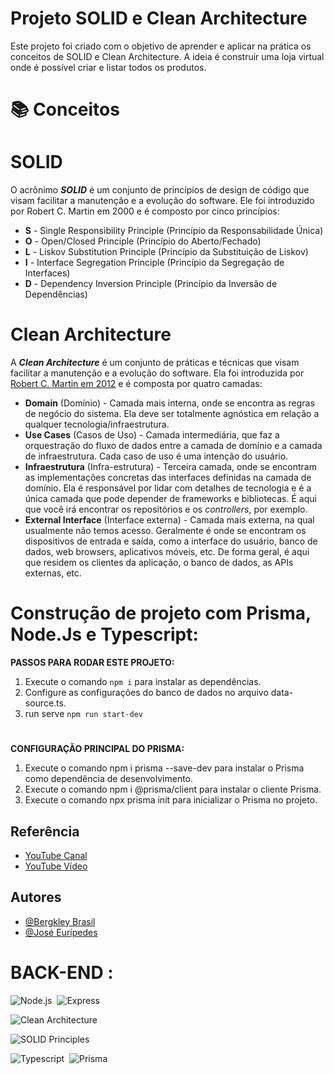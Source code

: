 
# Projeto SOLID e Clean Architecture

Este projeto foi criado com o objetivo de aprender e aplicar na prática os conceitos de SOLID e Clean Architecture. A ideia é construir uma loja virtual onde é possível criar e listar todos os produtos.

# 📚 Conceitos


# SOLID

O acrônimo ***SOLID*** é um conjunto de princípios de design de código que visam facilitar a manutenção e a evolução do software. Ele foi introduzido por Robert C. Martin em 2000 e é composto por cinco princípios:

- **S** - Single Responsibility Principle (Princípio da Responsabilidade Única)
- **O** - Open/Closed Principle (Princípio do Aberto/Fechado)
- **L** - Liskov Substitution Principle (Princípio da Substituição de Liskov)
- **I** - Interface Segregation Principle (Princípio da Segregação de Interfaces)
- **D** - Dependency Inversion Principle (Princípio da Inversão de Dependências)

# Clean Architecture

A ***Clean Architecture*** é um conjunto de práticas e técnicas que visam facilitar a manutenção e a evolução do software. Ela foi introduzida por [Robert C. Martin em 2012](https://blog.cleancoder.com/uncle-bob/2012/08/13/the-clean-architecture.html) e é composta por quatro camadas:

- **Domain** (Domínio) - Camada mais interna, onde se encontra as regras de negócio do sistema. Ela deve ser totalmente agnóstica em relação a qualquer tecnologia/infraestrutura.
- **Use Cases** (Casos de Uso) - Camada intermediária, que faz a orquestração do fluxo de dados entre a camada de domínio e a camada de infraestrutura. Cada caso de uso é uma intenção do usuário.
- **Infraestrutura** (Infra-estrutura) - Terceira camada, onde se encontram as implementações concretas das interfaces definidas na camada de domínio. Ela é responsável por lidar com detalhes de tecnologia e é a única camada que pode depender de frameworks e bibliotecas. É aqui que você irá encontrar os repositórios e os *controllers*, por exemplo.
- **External Interface** (Interface externa) - Camada mais externa, na qual usualmente não temos acesso. Geralmente é onde se encontram os dispositivos de entrada e saída, como a interface do usuário, banco de dados, web browsers, aplicativos móveis, etc. De forma geral, é aqui que residem os clientes da aplicação, o banco de dados, as APIs externas, etc.



# Construção de projeto com Prisma, Node.Js e Typescript:

 **PASSOS PARA RODAR ESTE PROJETO:**

1. Execute o comando `npm i` para instalar as dependências.
2. Configure as configurações do banco de dados no arquivo data-source.ts.
3. run serve `npm run start-dev`

#
**CONFIGURAÇÃO PRINCIPAL DO PRISMA:**


1. Execute o comando npm i prisma --save-dev para instalar o Prisma como dependência de desenvolvimento.
2. Execute o comando npm i @prisma/client para instalar o cliente Prisma.
3. Execute o comando npx prisma init para inicializar o Prisma no projeto.


## Referência
  - [YouTube Canal](https://www.youtube.com/@doutorwaka)
  - [YouTube Vídeo](https://www.youtube.com/watch?v=vkcTw9jgDTw)
  

## Autores

- [@Bergkley Brasil](https://github.com/Bergkley/Bergkley)
- [@José Eurípedes](https://github.com/jeferreirajf)



# BACK-END :

![Node.js](https://img.shields.io/badge/Node.js-43853D?style=for-the-badge&logo=node.js&logoColor=white
)&nbsp;
![Express](https://img.shields.io/badge/Express-000000?style=for-the-badge&logo=express&logoColor=white)

![Clean Architecture](https://img.shields.io/badge/Clean_Architecture-008000?style=for-the-badge)

![SOLID Principles](https://img.shields.io/badge/SOLID-008080?style=for-the-badge)


![Typescript](https://img.shields.io/badge/TypeScript-007ACC?style=for-the-badge&logo=typescript&logoColor=white)&nbsp;
![Prisma](https://img.shields.io/badge/Prisma-1B222D?style=for-the-badge&logo=prisma&logoColor=white)


